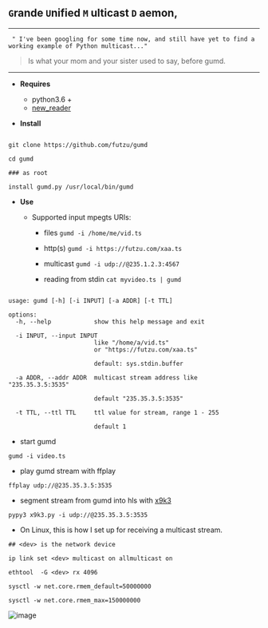 ## `G`rande `U`nified `M` ulticast `D` aemon, 


---
` " I've been googling for some time now, and still have yet to find a working example of Python multicast..."`


 > Is what your mom and your sister used to say, before gumd.


---



*  __Requires__ 
    * python3.6 +
    * [new_reader](https://github.com/futzu/new_reader)

* __Install__

```smalltalk

git clone https://github.com/futzu/gumd

cd gumd

### as root

install gumd.py /usr/local/bin/gumd 

```

* __Use__

   * Supported input mpegts URIs:
   
      * files  `gumd -i /home/me/vid.ts`
      * http(s) `gumd -i https://futzu.com/xaa.ts`
      * multicast `gumd -i udp://@235.1.2.3:4567`
  
      * reading from stdin `cat myvideo.ts | gumd`

```smalltalk

usage: gumd [-h] [-i INPUT] [-a ADDR] [-t TTL]

options:
  -h, --help            show this help message and exit
  
  -i INPUT, --input INPUT
                        like "/home/a/vid.ts" 
                        or "https://futzu.com/xaa.ts"
                        
                        default: sys.stdin.buffer
                        
  -a ADDR, --addr ADDR  multicast stream address like "235.35.3.5:3535"
        
                        default "235.35.3.5:3535"
  
  -t TTL, --ttl TTL     ttl value for stream, range 1 - 255
  
                        default 1

```
   * start gumd

```smalltalk
gumd -i video.ts
```


   * play gumd stream with ffplay

```smalltalk
ffplay udp://@235.35.3.5:3535
```
   * segment stream from gumd into hls with [x9k3](https://github.com/futzu/x9k3)

```smalltalk
pypy3 x9k3.py -i udp://@235.35.3.5:3535
```
  * On Linux, this is how I set up for receiving a multicast stream.
```
## <dev> is the network device

ip link set <dev> multicast on allmulticast on

ethtool  -G <dev> rx 4096

sysctl -w net.core.rmem_default=50000000

sysctl -w net.core.rmem_max=150000000
```
![image](https://user-images.githubusercontent.com/52701496/166299701-72ee908a-5053-45fc-a716-4b8ca4b1ef32.png)
